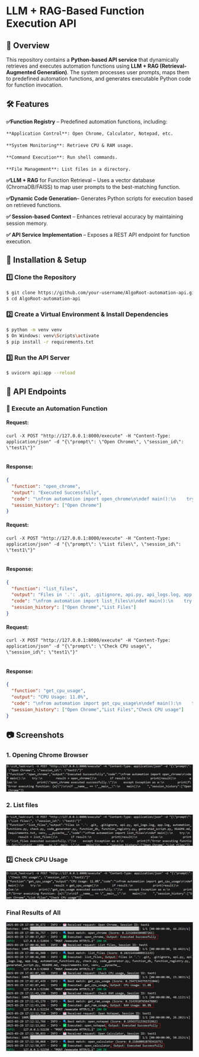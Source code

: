 # LLM + RAG-Based Function Execution API    

## 📌 Overview
This repository contains a **Python-based API service** that dynamically retrieves and executes automation functions using **LLM + RAG (Retrieval-Augmented Generation)**. The system processes user prompts, maps them to predefined automation functions, and generates executable Python code for function invocation.

## 🛠 Features
**✅Function Registry** – Predefined automation functions, including:

    **Application Control**: Open Chrome, Calculator, Notepad, etc.
	 
    **System Monitoring**: Retrieve CPU & RAM usage.
	 
    **Command Execution**: Run shell commands.
	 
    **File Management**: List files in a directory.
	 


**✅LLM + RAG** for Function Retrieval – Uses a vector database (ChromaDB/FAISS) to map user prompts to the best-matching function.

**✅Dynamic Code Generation**– Generates Python scripts for execution based on retrieved functions.

**✅ Session-based Context** – Enhances retrieval accuracy by maintaining session memory.

**✅ API Service Implementation** – Exposes a REST API endpoint for function execution.



## 🚀 Installation & Setup
### 1️⃣ Clone the Repository
```sh
$ git clone https://github.com/your-username/AlgoRoot-automation-api.git  
$ cd AlgoRoot-automation-api  

```

### 2️⃣ Create a Virtual Environment & Install Dependencies
```sh
$ python -m venv venv
$ On Windows: venv\Scripts\activate
$ pip install -r requirements.txt
```

### 3️⃣ Run the API Server
```sh
$ uvicorn api:app --reload
```

## 📡 API Endpoints
### 🔹 Execute an Automation Function
#### **Request:**
```
curl -X POST "http://127.0.0.1:8000/execute" -H "Content-Type: application/json" -d "{\"prompt\": \"Open Chrome\", \"session_id\": \"test1\"}"


```

#### **Response:**
```json
{
  "function": "open_chrome",
  "output": "Executed Successfully",
  "code": "\nfrom automation import open_chrome\n\ndef main():\n    try:\n        result = open_chrome()\n        if result:\n            print(result)\n        else:\n            print(\"open_chrome executed successfully.\")\n    except Exception as e:\n        print(f\"Error executing function: {e}\")\n\nif __name__ == \"__main__\":\n    main()\n",
  "session_history": ["Open Chrome"]
}

```

#### **Request:**
```
curl -X POST "http://127.0.0.1:8000/execute" -H "Content-Type: application/json" -d "{\"prompt\": \"List files\", \"session_id\": \"test1\"}"


```

#### **Response:**
```json
{
  "function": "list_files",
  "output": "Files in '.': .git, .gitignore, api.py, api_logs.log, app.log, automation_functions.py, check.py, code_generator.py, function_db, function_registry.py, generated_script.py, README.md, requirements.txt, venv, __pycache__",
  "code": "\nfrom automation import list_files\n\ndef main():\n    try:\n        result = list_files()\n        if result:\n            print(result)\n        else:\n            print(\"list_files executed successfully.\")\n    except Exception as e:\n        print(f\"Error executing function: {e}\")\n\nif __name__ == \"__main__\":\n    main()\n    ",
  "session_history": ["Open Chrome","List Files"]
}

```


#### **Request:**
```
curl -X POST "http://127.0.0.1:8000/execute" -H "Content-Type: application/json" -d "{\"prompt\": \"Check CPU usage\", \"session_id\": \"test1\"}"


```

#### **Response:**
```json
{
  "function": "get_cpu_usage",
  "output": "CPU Usage: 11.0%",
  "code": "\nfrom automation import get_cpu_usage\n\ndef main():\n    try:\n        result = get_cpu_usage()\n        if result:\n            print(result)\n        else:\n            print(\"get_cpu_usage executed successfully.\")\n    except Exception as e:\n        print(f\"Error executing function: {e}\")\n\nif __name__ == \"__main__\":\n    main()\n      ",
  "session_history": ["Open Chrome","List Files","Check CPU usage"]
}

```
## 📷 Screenshots
### 1️. Opening Chrome Browser

![Chrome](Screenshots/image.png)


### 2️. List files 

![List](Screenshots/image2.png)



### 2️⃣ Check CPU Usage

![List](Screenshots/image3.png)



### Final Results of All
![Fianl](Screenshots/final.png)
